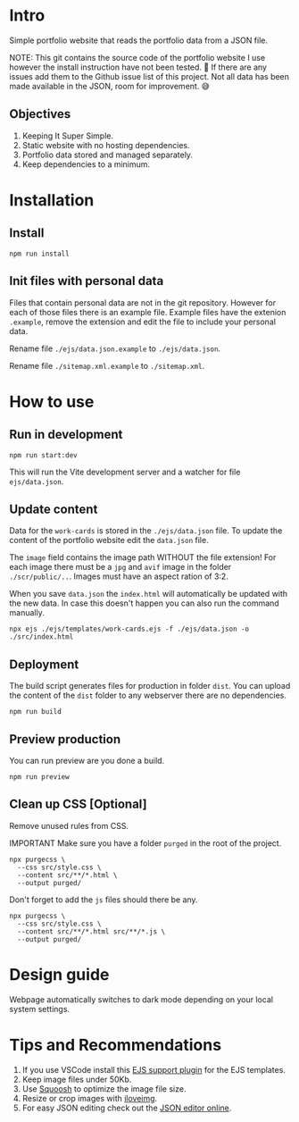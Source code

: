 # Intro
Simple portfolio website that reads the portfolio data from a JSON file.

NOTE:
This git contains the source code of the portfolio website I use however the install instruction have not been tested. 😬
If there are any issues add them to the Github issue list of this project.
Not all data has been made available in the JSON, room for improvement. 😅

## Objectives
1. Keeping It Super Simple.
2. Static website with no hosting dependencies.
3. Portfolio data stored and managed separately.
4. Keep dependencies to a minimum.

# Installation

## Install 
```
npm run install
```

## Init files with personal data
Files that contain personal data are not in the git repository.
However for each of those files there is an example file.
Example files have the extenion `.example`, remove the extension and edit the file to include your personal data.

Rename file `./ejs/data.json.example` to `./ejs/data.json`.

Rename file `./sitemap.xml.example` to `./sitemap.xml`.

# How to use

## Run in development
```
npm run start:dev
```

This will run the Vite development server and a watcher for file `ejs/data.json`.

## Update content
Data for the `work-cards` is stored in the `./ejs/data.json` file.
To update the content of the portfolio website edit the `data.json` file.

The `image` field contains the image path WITHOUT the file extension!
For each image there must be a `jpg` and `avif` image in the folder `./scr/public/..`.
Images must have an aspect ration of 3:2.

When you save `data.json` the `index.html` will automatically be updated with the new data.
In case this doesn't happen you can also run the command manually.
```
npx ejs ./ejs/templates/work-cards.ejs -f ./ejs/data.json -o ./src/index.html
```

## Deployment
The build script generates files for production in folder `dist`.
You can upload the content of the `dist` folder to any webserver there are no dependencies.

```
npm run build
```

## Preview production
You can run preview are you done a build.
```
npm run preview
```

## Clean up CSS [Optional]
Remove unused rules from CSS.

IMPORTANT
Make sure you have a folder `purged` in the root of the project.

```
npx purgecss \
  --css src/style.css \
  --content src/**/*.html \
  --output purged/
```

Don't forget to add the `js` files should there be any.

```
npx purgecss \
  --css src/style.css \
  --content src/**/*.html src/**/*.js \
  --output purged/
```

# Design guide
Webpage automatically switches to dark mode depending on your local system settings.

# Tips and Recommendations
1. If you use VSCode install this [EJS support plugin](https://marketplace.visualstudio.com/items/?itemName=DigitalBrainstem.javascript-ejs-support) for the EJS templates.
2. Keep image files under 50Kb.
3. Use [Squoosh](https://squoosh.app/) to optimize the image file size.
4. Resize or crop images with [iloveimg](https://www.iloveimg.com/).
5. For easy JSON editing check out the [JSON editor online](https://jsoneditoronline.org/). 
